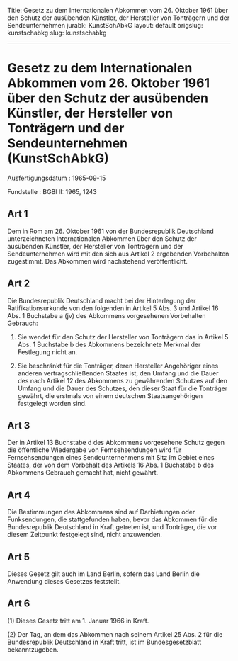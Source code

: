 Title: Gesetz zu dem Internationalen Abkommen vom 26. Oktober 1961 über den Schutz
  der ausübenden Künstler, der Hersteller von Tonträgern und der Sendeunternehmen
jurabk: KunstSchAbkG
layout: default
origslug: kunstschabkg
slug: kunstschabkg

---

# Gesetz zu dem Internationalen Abkommen vom 26. Oktober 1961 über den Schutz der ausübenden Künstler, der Hersteller von Tonträgern und der Sendeunternehmen (KunstSchAbkG)

Ausfertigungsdatum
:   1965-09-15

Fundstelle
:   BGBl II: 1965, 1243



## Art 1

Dem in Rom am 26. Oktober 1961 von der Bundesrepublik Deutschland
unterzeichneten Internationalen Abkommen über den Schutz der
ausübenden Künstler, der Hersteller von Tonträgern und der
Sendeunternehmen wird mit den sich aus Artikel 2 ergebenden
Vorbehalten zugestimmt. Das Abkommen wird nachstehend veröffentlicht.


## Art 2

Die Bundesrepublik Deutschland macht bei der Hinterlegung der
Ratifikationsurkunde von den folgenden in Artikel 5 Abs. 3 und Artikel
16 Abs. 1 Buchstabe a (jv) des Abkommens vorgesehenen Vorbehalten
Gebrauch:

1.  Sie wendet für den Schutz der Hersteller von Tonträgern das in Artikel
    5 Abs. 1 Buchstabe b des Abkommens bezeichnete Merkmal der Festlegung
    nicht an.


2.  Sie beschränkt für die Tonträger, deren Hersteller Angehöriger eines
    anderen vertragschließenden Staates ist, den Umfang und die Dauer des
    nach Artikel 12 des Abkommens zu gewährenden Schutzes auf den Umfang
    und die Dauer des Schutzes, den dieser Staat für die Tonträger
    gewährt, die erstmals von einem deutschen Staatsangehörigen festgelegt
    worden sind.





## Art 3

Der in Artikel 13 Buchstabe d des Abkommens vorgesehene Schutz gegen
die öffentliche Wiedergabe von Fernsehsendungen wird für
Fernsehsendungen eines Sendeunternehmens mit Sitz im Gebiet eines
Staates, der von dem Vorbehalt des Artikels 16 Abs. 1 Buchstabe b des
Abkommens Gebrauch gemacht hat, nicht gewährt.


## Art 4

Die Bestimmungen des Abkommens sind auf Darbietungen oder
Funksendungen, die stattgefunden haben, bevor das Abkommen für die
Bundesrepublik Deutschland in Kraft getreten ist, und Tonträger, die
vor diesem Zeitpunkt festgelegt sind, nicht anzuwenden.


## Art 5

Dieses Gesetz gilt auch im Land Berlin, sofern das Land Berlin die
Anwendung dieses Gesetzes feststellt.


## Art 6

(1) Dieses Gesetz tritt am 1. Januar 1966 in Kraft.

(2) Der Tag, an dem das Abkommen nach seinem Artikel 25 Abs. 2 für die
Bundesrepublik Deutschland in Kraft tritt, ist im Bundesgesetzblatt
bekanntzugeben.


